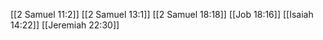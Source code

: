 [[2 Samuel 11:2]]
[[2 Samuel 13:1]]
[[2 Samuel 18:18]]
[[Job 18:16]]
[[Isaiah 14:22]]
[[Jeremiah 22:30]]
